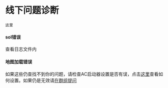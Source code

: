 # 线下问题诊断

`这里`


#### sol错误

查看日志文件内

#### 地图加载错误

####  

如果这些仍查找不到你的问题，请检查AC启动器设置是否有误，点击[这里](../page-localGame/install#安装启动器)查看如何设置。如果仍是无效请[在群组提问](../page_group/asking)